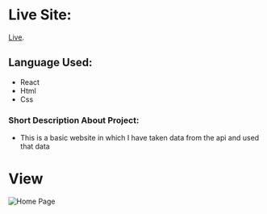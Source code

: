 # Live Site:

[Live](prac-birthday-reminder.netlify.app).

## Language Used:

- React
- Html
- Css

### Short Description About Project:

- This is a basic website in which I have taken data from the api and used that data

# View

![Home Page](./readmeImages/home.PNG)
